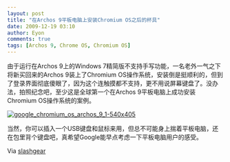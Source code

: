 ```yaml
---
layout: post
title: "在Archos 9平板电脑上安装Chromium OS之后的杯具"
date: 2009-12-19 03:10
author: Eyon
comments: true
tags: [Archos 9, Chrome OS, Chromium OS]
---
```

由于运行在Archos 9上的Windows 7精简版不支持手写功能，一名老外一气之下将新买回来的Archos 9装上了Chromium OS操作系统，安装倒是挺顺利的，但到了登录界面彻底傻眼了，因为这个连触摸都不支持，更不用说屏幕键盘了。没办法，拍照纪念吧，至少这是全球第一个在Archos 9平板电脑上成功安装Chromium OS操作系统的案例。

<a href="http://img.chromi.org/2009/12/google_chromium_os_archos_9_1-540x405.jpg">![google_chromium_os_archos_9_1-540x405](http://img.chromi.org/2009/12/google_chromium_os_archos_9_1-540x405.jpg "google_chromium_os_archos_9_1-540x405")</a>

当然，你可以插入一个USB键盘和鼠标来用，但总不可能身上揣着平板电脑，还在包里背个键盘吧，真希望Google能早点考虑一下平板电脑用户的感受。

Via [slashgear](http://www.slashgear.com/archos-9-dumps-win7-for-google-chromium-os-1866379/)
